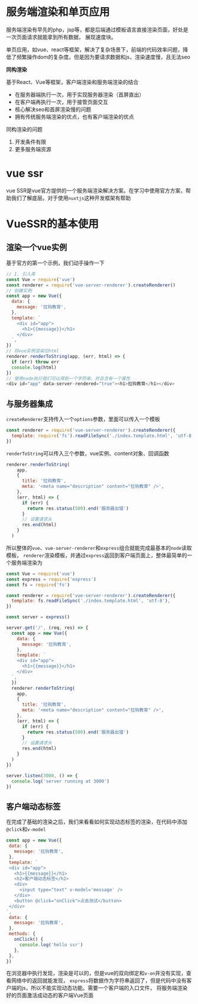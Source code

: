 # 服务端渲染和单页应用

服务端渲染有早先的php，jsp等，都是后端通过模板语言直接渲染页面，好处是一次页面请求就能拿到所有数据，
展现速度块。

单页应用，如vue、react等框架，解决了复杂场景下，前端的代码效率问题，降低了频繁操作dom的复杂度。但是因为要请求数据和js，渲染速度慢，且无法seo

**同构渲染**

基于React、Vue等框架，客户端渲染和服务端渲染的结合
  - 在服务器端执行一次，用于实现服务器渲染（首屏直出）
  - 在客户端再执行一次，用于接管页面交互
- 核心解决seo和首屏渲染慢的问题
- 拥有传统服务端渲染的优点，也有客户端渲染的优点

同构渲染的问题

1. 开发条件有限
2. 更多服务端资源

# vue ssr
vue SSR是vue官方提供的一个服务端渲染解决方案。在学习中使用官方方案，帮助我们了解底层。对于使用`nuxtjs`这种开发框架有帮助

# VueSSR的基本使用

## 渲染一个vue实例

基于官方的第一个示例，我们动手操作一下
```js
// 1. 引入库
const Vue = require('vue')
const renderer = require('vue-server-renderer').createRenderer()
// 创建实例
const app = new Vue({
  data: {
    message: '拉钩教育',
  },
  template: `
    <div id="app">
      <h1>{{message}}</h1>
    </div>
  `,
})
// 将vue实例渲染位html
renderer.renderToString(app, (err, html) => {
  if (err) throw err
  console.log(html)
})
// 使用node执行我们可以得到一个字符串，并且含有一个属性
<div id="app" data-server-rendered="true"><h1>拉钩教育</h1></div>
```
## 与服务器集成

`createRenderer`支持传入一个`options`参数，里面可以传入一个模板

```js
const renderer = require('vue-server-renderer').createRenderer({
  template: require('fs').readFileSync('./index.template.html', 'utf-8'),
})
```
`renderToString`可以传入三个参数，vue实例、content对象、回调函数

```js
renderer.renderToString(
    app,
    {
      title: '拉钩教育',
      meta: '<meta name="description" content="拉钩教育" />',
    },
    (err, html) => {
      if (err) {
        return res.status(500).end('服务器出错')
      }
      // 设置请求头
      res.end(html)
    }
  )
```
所以整体的`vue`、`vue-server-renderer`和`express`组合就能完成最基本的`node`读取模板，
`renderer`渲染模板，并通过`express`返回到客户端页面上，整体最简单的一个服务端渲染为

```js
const Vue = require('vue')
const express = require('express')
const fs = require('fs')

const renderer = require('vue-server-renderer').createRenderer({
  template: fs.readFileSync('./index.template.html', 'utf-8'),
})

const server = express()

server.get('/', (req, res) => {
  const app = new Vue({
    data: {
      message: '拉钩教育',
    },
    template: `
    <div id="app">
      <h1>{{message}}</h1>
    </div>
  `,
  })
  renderer.renderToString(
    app,
    {
      title: '拉钩教育',
      meta: '<meta name="description" content="拉钩教育" />',
    },
    (err, html) => {
      if (err) {
        return res.status(500).end('服务器出错')
      }
      // 设置请求头
      res.end(html)
    }
  )
})

server.listen(3000, () => {
  console.log('server running at 3000')
})
```
## 客户端动态标签

在完成了基础的渲染之后，我们来看看如何实现动态标签的渲染，在代码中添加`@click`和`v-model`
```js
const app = new Vue({
 data: {
   message: '拉钩教育',
 },
 template: `
 <div id="app">
   <h1>{{message}}</h1>
   <h2>客户端动态标签</h2>
   <div>
     <input type="text" v-model='message' />
   </div>
   <button @click="onClick">点击测试</button>
 </div>
`,
 data: {
   message: '拉钩教育',
 },
 methods: {
   onClick() {
     console.log('hello ssr')
   },
 },
})
```
在浏览器中执行发现，渲染是可以的，但是vue的双向绑定和`v-on`并没有实现，查看网络中的返回就能发现，
`express`将数据作为字符串返回了，但是代码中没有客户端的js，所以不能实现动态功能。需要一个客户端的入口文件，
将服务端渲染好的页面激活成动态的客户端Vue页面